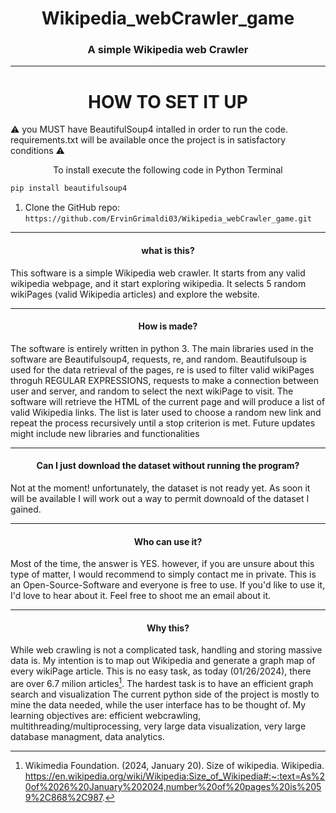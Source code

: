 
# <center>Wikipedia_webCrawler_game</center>

### <center> A simple Wikipedia web Crawler </center> 
---

# <center> HOW TO SET IT UP </center>
:warning:  you MUST have BeautifulSoup4 intalled in order to run the code. requirements.txt will be available once the project is in satisfactory conditions :warning:
<center> To install execute the following code in Python Terminal
</center>

```python
pip install beautifulsoup4
```

1. Clone the GitHub repo:
```https://github.com/ErvinGrimaldi03/Wikipedia_webCrawler_game.git```

---

#### <center> what is this?</center>
This software is a simple Wikipedia web crawler. It starts from any valid wikipedia webpage, and it start exploring wikipedia. It selects 5 random wikiPages (valid Wikipedia articles) and explore the website.

---

#### <center> How is made? </center>
The software is entirely written in python 3. The main libraries used in the software are Beautifulsoup4, requests, re, and random. Beautifulsoup is used for the data retrieval of the pages, re is used to filter valid wikiPages throguh REGULAR EXPRESSIONS, requests to make a connection between user and server, and random to select the next wikiPage to visit. The software will retrieve the HTML of the current page and will produce a list of valid Wikipedia links. The list is later used to choose a random new link and repeat the process recursively until a stop criterion is met. Future updates might include new libraries and functionalities

---

#### <center> Can I just download the dataset without running the program? </center>
Not at the moment! 
unfortunately, the dataset is not ready yet. As soon it will be available I will work out a way to permit downoald of the dataset I gained.

---

#### <center> Who can use it? </cennter>
Most of the time, the answer is YES. however, if you are unsure about this type of matter, I would recommend to simply contact me in private.
This is an Open-Source-Software and everyone is free to use. If you'd like to use it, I'd love to hear about it. Feel free to shoot me an email about it. 


---

#### <center> Why this? </center>
While web crawling is not a complicated task, handling and storing massive data is. My intention is to map out Wikipedia and generate a graph map of every wikiPage article. This is no easy task, as today (01/26/2024), there are over 6.7 milion articles[^fn1].
The hardest task is to have an efficient graph search and visualization  The current python side of the project is mostly to mine the data needed, while the user interface has to be thought of.
My learning objectives are: efficient webcrawling, multithreading/multiprocessing, very large data visualization, very large database managment, data analytics.





[^fn1]: Wikimedia Foundation. (2024, January 20). Size of wikipedia. Wikipedia. https://en.wikipedia.org/wiki/Wikipedia:Size_of_Wikipedia#:~:text=As%20of%2026%20January%202024,number%20of%20pages%20is%2059%2C868%2C987. 




